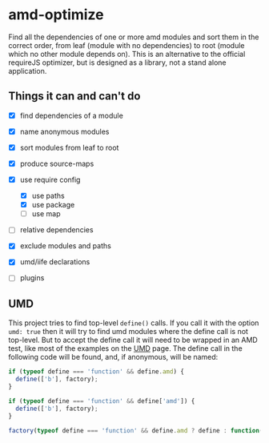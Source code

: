 # amd-optimize

Find all the dependencies of one or more amd modules and sort them in the correct order, from leaf (module with no dependencies) to root (module which no other module depends on). This is an alternative to the official requireJS optimizer, but is designed as a library, not a stand alone application.

## Things it can and can't do

- [x] find dependencies of a module  
- [x] name anonymous modules  
- [x] sort modules from leaf to root  
- [x] produce source-maps  
- [x] use require config
  - [x] use paths
  - [x] use package
  - [ ] use map
- [ ] relative dependencies
- [x] exclude modules and paths  
- [x] umd/iife declarations  
- [ ] plugins  


## UMD

This project tries to find top-level `define()` calls. If you call it with the option `umd: true` then it will try to find umd modules where the define call is not top-level. But to accept the define call it will need to be wrapped in an AMD test, like most of the examples on the [UMD](https://github.com/umdjs/umd) page. The define call in the following code will be found, and, if anonymous, will be named:

```js
if (typeof define === 'function' && define.amd) {
  define(['b'], factory);
}

if (typeof define === 'function' && define['amd']) {
  define(['b'], factory);
}

factory(typeof define === 'function' && define.amd ? define : function(){});
```